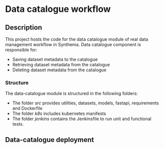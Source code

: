 # Data catalogue workflow

## Description

This project hosts the code for the data catalogue module of real data management workflow in Synthema.
Data catalogue component is responsible for:

* Saving dataset metadata to the catalogue
* Retrieving dataset metadata from the catalogue
* Deleting dataset metadata from the catalogue

### Structure

The data-catalogue module is structured in the following folders:

* The folder *src* provides utilities, datasets, models, fastapi, requirements and Dockerfile
* The folder *k8s* includes kubernetes manifests
* The folder *jenkins* contains the Jenkinsfile to run unit and functional tests. 

## Data-catalogue deployment
